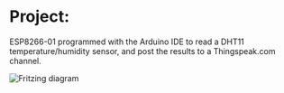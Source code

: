 # Project:

ESP8266-01 programmed with the Arduino IDE to read a DHT11 temperature/humidity sensor, and post the results to a Thingspeak.com channel. 

![Fritzing diagram](https://github.com/RottenRonnie/sketches/blob/master/ESP8266-01_DHT11_Thingspeak_v2.ino/ESP8266-01_DHT11_Thingspeak_bb.png "Fritzing Wiring Diagram")


